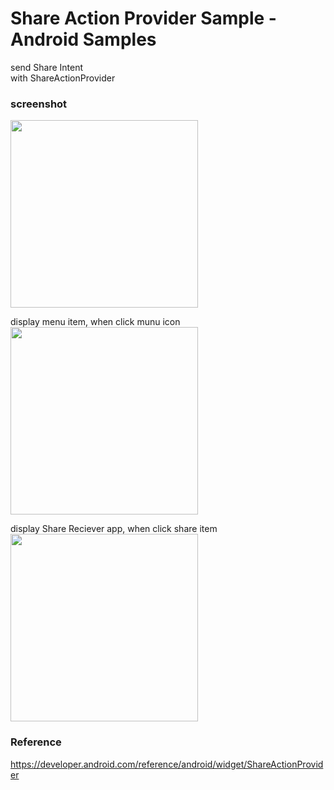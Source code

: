 Share Action Provider Sample - Android Samples
===============

send Share Intent <br/>
with ShareActionProvider <br/>

### screenshot <br/>
<image src="https://raw.githubusercontent.com/ohwada/Android_Samples/master/ShareActionProviderSample/screenshot/screenshot_share_action_provider_main.png" width="300" /><br/>

display menu item, when click munu icon  <br/>
<image src="https://raw.githubusercontent.com/ohwada/Android_Samples/master/ShareActionProviderSample/screenshot/screenshot_share_action_provider_menu.png" width="300" /><br/>

display  Share Reciever app, when click share item  <br/>
<image src="https://raw.githubusercontent.com/ohwada/Android_Samples/master/ShareActionProviderSample/screenshot/screenshot_share_reciever_from_share_provider.png" width="300" /><br/>

### Reference <br/>
https://developer.android.com/reference/android/widget/ShareActionProvider

